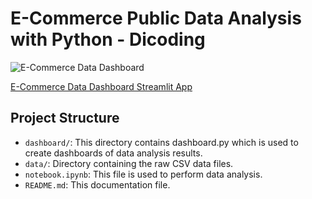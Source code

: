 # E-Commerce Public Data Analysis with Python - Dicoding
![E-Commerce Data Dashboard]()

[E-Commerce Data Dashboard Streamlit App](https://nerissanikma.streamlit.app/)

## Project Structure
- `dashboard/`: This directory contains dashboard.py which is used to create dashboards of data analysis results.
- `data/`: Directory containing the raw CSV data files.
- `notebook.ipynb`: This file is used to perform data analysis.
- `README.md`: This documentation file.
